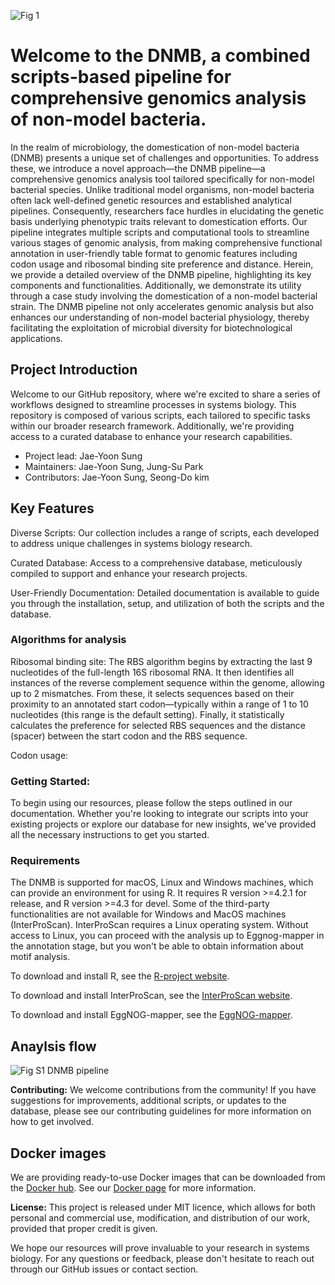 ![Fig  1](https://github.com/JAEYOONSUNG/DNMB/assets/42233037/b97087a1-ecd5-4293-afe7-a0fb3b7c6e8a)

# Welcome to the DNMB, a combined scripts-based pipeline for comprehensive genomics analysis of non-model bacteria.
In the realm of microbiology, the domestication of non-model bacteria (DNMB) presents a unique set of challenges and opportunities. To address these, we introduce a novel approach—the DNMB pipeline—a comprehensive genomics analysis tool tailored specifically for non-model bacterial species. Unlike traditional model organisms, non-model bacteria often lack well-defined genetic resources and established analytical pipelines. Consequently, researchers face hurdles in elucidating the genetic basis underlying phenotypic traits relevant to domestication efforts. Our pipeline integrates multiple scripts and computational tools to streamline various stages of genomic analysis, from making comprehensive functional annotation in user-friendly table format to genomic features including codon usage and ribosomal binding site preference and distance. 
Herein, we provide a detailed overview of the DNMB pipeline, highlighting its key components and functionalities. Additionally, we demonstrate its utility through a case study involving the domestication of a non-model bacterial strain. The DNMB pipeline not only accelerates genomic analysis but also enhances our understanding of non-model bacterial physiology, thereby facilitating the exploitation of microbial diversity for biotechnological applications.

## Project Introduction

Welcome to our GitHub repository, where we're excited to share a series of workflows designed to streamline processes in systems biology. This repository is composed of various scripts, each tailored to specific tasks within our broader research framework. Additionally, we're providing access to a curated database to enhance your research capabilities.
- Project lead: Jae-Yoon Sung
- Maintainers: Jae-Yoon Sung, Jung-Su Park
- Contributors: Jae-Yoon Sung, Seong-Do kim

## Key Features
Diverse Scripts: Our collection includes a range of scripts, each developed to address unique challenges in systems biology research.

Curated Database: Access to a comprehensive database, meticulously compiled to support and enhance your research projects.

User-Friendly Documentation: Detailed documentation is available to guide you through the installation, setup, and utilization of both the scripts and the database.

### Algorithms for analysis

Ribosomal binding site: The RBS algorithm begins by extracting the last 9 nucleotides of the full-length 16S ribosomal RNA. It then identifies all instances of the reverse complement sequence within the genome, allowing up to 2 mismatches. From these, it selects sequences based on their proximity to an annotated start codon—typically within a range of 1 to 10 nucleotides (this range is the default setting). Finally, it statistically calculates the preference for selected RBS sequences and the distance (spacer) between the start codon and the RBS sequence.

Codon usage:


### Getting Started:
To begin using our resources, please follow the steps outlined in our documentation. 
Whether you're looking to integrate our scripts into your existing projects or explore our database for new insights, we've provided all the necessary instructions to get you started.

### Requirements

The DNMB is supported for macOS, Linux and Windows machines, which can provide an environment for using R.
It requires R version >=4.2.1 for release, and R version >=4.3 for devel.
Some of the third-party functionalities are not available for Windows and MacOS machines (InterProScan).
InterProScan requires a Linux operating system. Without access to Linux, you can proceed with the analysis up to Eggnog-mapper in the annotation stage, but you won't be able to obtain information about motif analysis.


To download and install R, see the [R-project website](https://www.r-project.org/).

To download and install InterProScan, see the [InterProScan website](https://github.com/ebi-pf-team/interproscan).

To download and install EggNOG-mapper, see the [EggNOG-mapper](https://github.com/eggnogdb/eggnog-mapper).


## Anaylsis flow
![Fig S1  DNMB pipeline](https://github.com/JAEYOONSUNG/DNMB/assets/42233037/33e7f91f-9d6c-4e26-9982-6da79ee35999)



**Contributing:**
We welcome contributions from the community! If you have suggestions for improvements, additional scripts, or updates to the database, please see our contributing guidelines for more information on how to get involved.



## Docker images
We are providing ready-to-use Docker images that can be downloaded from the [Docker hub](https://hub.docker.com/).
See our [Docker page](https://github.com/DNMB/Docker) for more information. 



**License:**
This project is released under MIT licence, which allows for both personal and commercial use, modification, and distribution of our work, provided that proper credit is given.

We hope our resources will prove invaluable to your research in systems biology. For any questions or feedback, please don't hesitate to reach out through our GitHub issues or contact section.
